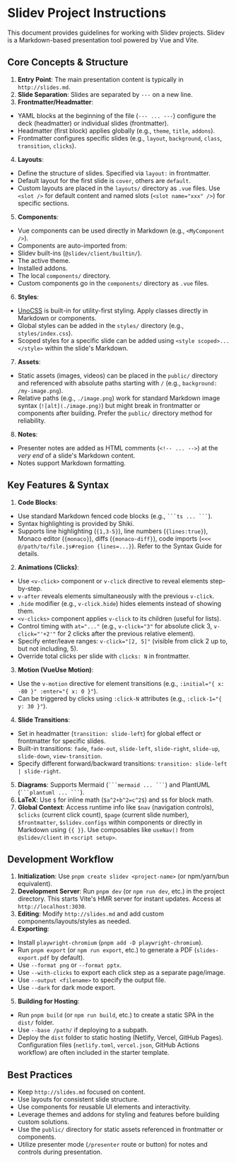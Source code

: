 # Slidev Project Instructions

This document provides guidelines for working with Slidev projects. Slidev is a Markdown-based presentation tool powered by Vue and Vite.

## Core Concepts & Structure

1. **Entry Point**: The main presentation content is typically in `http://slides.md`.
2. **Slide Separation**: Slides are separated by `---` on a new line.
3. **Frontmatter/Headmatter**:
* YAML blocks at the beginning of the file (`--- ... ---`) configure the deck (headmatter) or individual slides (frontmatter).
* Headmatter (first block) applies globally (e.g., `theme`, `title`, `addons`).
* Frontmatter configures specific slides (e.g., `layout`, `background`, `class`, `transition`, `clicks`).
4. **Layouts**:
* Define the structure of slides. Specified via `layout:` in frontmatter.
* Default layout for the first slide is `cover`, others are `default`.
* Custom layouts are placed in the `layouts/` directory as `.vue` files. Use `<slot />` for default content and named slots (`<slot name="xxx" />`) for specific sections.
5. **Components**:
* Vue components can be used directly in Markdown (e.g., `<MyComponent />`).
* Components are auto-imported from:
* Slidev built-ins (`@slidev/client/builtin/`).
* The active theme.
* Installed addons.
* The local `components/` directory.
* Custom components go in the `components/` directory as `.vue` files.
6. **Styles**:
* [UnoCSS](https://unocss.dev) is built-in for utility-first styling. Apply classes directly in Markdown or components.
* Global styles can be added in the `styles/` directory (e.g., `styles/index.css`).
* Scoped styles for a specific slide can be added using `<style scoped>...</style>` within the slide's Markdown.
7. **Assets**:
* Static assets (images, videos) can be placed in the `public/` directory and referenced with absolute paths starting with `/` (e.g., `background: /my-image.png`).
* Relative paths (e.g., `./image.png`) work for standard Markdown image syntax (`![alt](./image.png)`) but might break in frontmatter or components after building. Prefer the `public/` directory method for reliability.
8. **Notes**:
* Presenter notes are added as HTML comments (`<!-- ... -->`) at the *very end* of a slide's Markdown content.
* Notes support Markdown formatting.

## Key Features & Syntax

1. **Code Blocks**:
* Use standard Markdown fenced code blocks (e.g., ` ```ts ... ``` `).
* Syntax highlighting is provided by Shiki.
* Supports line highlighting (`{1,3-5}`), line numbers (`{lines:true}`), Monaco editor (`{monaco}`), diffs (`{monaco-diff}`), code imports (`<<< @/path/to/file.js#region {lines=...}`). Refer to the Syntax Guide for details.
2. **Animations (Clicks)**:
* Use `<v-click>` component or `v-click` directive to reveal elements step-by-step.
* `v-after` reveals elements simultaneously with the previous `v-click`.
* `.hide` modifier (e.g., `v-click.hide`) hides elements instead of showing them.
* `<v-clicks>` component applies `v-click` to its children (useful for lists).
* Control timing with `at="..."` (e.g., `v-click="3"` for absolute click 3, `v-click="'+2'"` for 2 clicks after the previous relative element).
* Specify enter/leave ranges: `v-click="[2, 5]"` (visible from click 2 up to, but not including, 5).
* Override total clicks per slide with `clicks: N` in frontmatter.
3. **Motion (VueUse Motion)**:
* Use the `v-motion` directive for element transitions (e.g., `:initial="{ x: -80 }" :enter="{ x: 0 }"`).
* Can be triggered by clicks using `:click-N` attributes (e.g., `:click-1="{ y: 30 }"`).
4. **Slide Transitions**:
* Set in headmatter (`transition: slide-left`) for global effect or frontmatter for specific slides.
* Built-in transitions: `fade`, `fade-out`, `slide-left`, `slide-right`, `slide-up`, `slide-down`, `view-transition`.
* Specify different forward/backward transitions: `transition: slide-left | slide-right`.
5. **Diagrams**: Supports Mermaid (` ```mermaid ... ``` `) and PlantUML (` ```plantuml ... ``` `).
6. **LaTeX**: Use `$` for inline math (`$a^2+b^2=c^2$`) and `$$` for block math.
7. **Global Context**: Access runtime info like `$nav` (navigation controls), `$clicks` (current click count), `$page` (current slide number), `$frontmatter`, `$slidev.configs` within components or directly in Markdown using `{{ }}`. Use composables like `useNav()` from `@slidev/client` in `<script setup>`.

## Development Workflow

1. **Initialization**: Use `pnpm create slidev <project-name>` (or npm/yarn/bun equivalent).
2. **Development Server**: Run `pnpm dev` (or `npm run dev`, etc.) in the project directory. This starts Vite's HMR server for instant updates. Access at `http://localhost:3030`.
3. **Editing**: Modify `http://slides.md` and add custom components/layouts/styles as needed.
4. **Exporting**:
* Install `playwright-chromium` (`pnpm add -D playwright-chromium`).
* Run `pnpm export` (or `npm run export`, etc.) to generate a PDF (`slides-export.pdf` by default).
* Use `--format png` or `--format pptx`.
* Use `--with-clicks` to export each click step as a separate page/image.
* Use `--output <filename>` to specify the output file.
* Use `--dark` for dark mode export.
5. **Building for Hosting**:
* Run `pnpm build` (or `npm run build`, etc.) to create a static SPA in the `dist/` folder.
* Use `--base /path/` if deploying to a subpath.
* Deploy the `dist` folder to static hosting (Netlify, Vercel, GitHub Pages). Configuration files (`netlify.toml`, `vercel.json`, GitHub Actions workflow) are often included in the starter template.

## Best Practices

* Keep `http://slides.md` focused on content.
* Use layouts for consistent slide structure.
* Use components for reusable UI elements and interactivity.
* Leverage themes and addons for styling and features before building custom solutions.
* Use the `public/` directory for static assets referenced in frontmatter or components.
* Utilize presenter mode (`/presenter` route or button) for notes and controls during presentation.